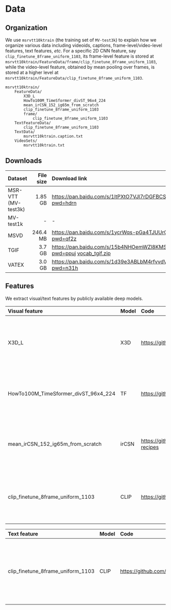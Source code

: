 # Data

## Organization

We use `msrvtt10ktrain` (the training set of `MV-test3k`) to explain how we organize various data including videoids, captions, frame-level/video-level features, text features, *etc*. For a specific 2D CNN feature, say `clip_finetune_8frame_uniform_1103`, its frame-level feature is stored at `msrvtt10ktrain/FeatureData/frame/clip_finetune_8frame_uniform_1103`, while the video-level feature, obtained by mean pooling over frames, is stored at a higher level at `msrvtt10ktrain/FeatureData/clip_finetune_8frame_uniform_1103`.

```
msrvtt10ktrain/
    FeatureData/
        X3D_L
        HowTo100M_TimeSformer_divST_96x4_224
        mean_irCSN_152_ig65m_from_scratch
        clip_finetune_8frame_uniform_1103
        frame/
            clip_finetune_8frame_uniform_1103
    TextFeatureData/
        clip_finetune_8frame_uniform_1103
    TextData/
        msrvtt10ktrain.caption.txt
    VideoSets/
        msrvtt10ktrain.txt
```

## Downloads

| Dataset | File size | Download link | Setup |
| :-----| ----: | :---- | :---- |
| MSR-VTT (MV-test3k) | 1.85 GB | https://pan.baidu.com/s/1ltPXtO7VJl7rDGFBCS5jZA?pwd=hdrn | [do_msrvtt.sh](do_msrvtt.sh) |
| MV-test1k | - | - | [do_mvtest1k.sh](do_mvtest1k.sh) |
| MSVD | 246.4 MB | https://pan.baidu.com/s/1ycrWqs-pGa4TJUUrOPWTAQ?pwd=qf2z | [do_msvd.sh](do_msvd.sh) |
| TGIF | 3.7 GB | https://pan.baidu.com/s/15b4NHOemWZl8KMSgKZDSWw?pwd=ppuj  [vocab_tgif.zip](vocab_tgif.zip) | [do_tgif.sh](do_tgif.sh) |
| VATEX | 3.0 GB | https://pan.baidu.com/s/1d39e3ABLbM4rfvvdVl5VVQ?pwd=n31h | [do_vatex.sh](do_vatex.sh) |

## Features

We extract visual/text features by publicly available deep models.

| Visual feature | Model | Code | Paper |
| :-----| :-----|  :-----| :-----|
| X3D_L | X3D | https://github.com/facebookresearch/SlowFast | Feichtenhofer *et al.* X3D: Expanding Architectures for Efficient Video Recognition, CVPR 2020。 |
| HowTo100M_TimeSformer_divST_96x4_224 |TF|https://github.com/facebookresearch/TimeSformer|Bertasius *et al.* Is Space-Time Attention All You Need for Video Understanding?  ICML 2021。|
| mean_irCSN_152_ig65m_from_scratch |irCSN|https://github.com/microsoft/computervision-recipes|Ghadiyaram et al. Large-scale weakly-supervised pre-training for video action recognition, CVPR 2019.|
| clip_finetune_8frame_uniform_1103 |CLIP|https://github.com/openai/CLIP|Radford et al. Learning Transferable Visual Models From Natural Language Supervision, ICML 2021.|

| Text feature | Model | Code | Paper |
| :-----| :-----|  :-----| :-----|
| clip_finetune_8frame_uniform_1103 |CLIP|https://github.com/openai/CLIP|Radford et al. Learning Transferable Visual Models From Natural Language Supervision, ICML 2021.|

